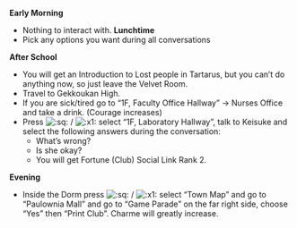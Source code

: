 **Early Morning**

- Nothing to interact with.
  **Lunchtime**
- Pick any options you want during all conversations

**After School**

- You will get an Introduction to Lost people in Tartarus, but you can’t do anything now, so just leave the Velvet Room.
- Travel to Gekkoukan High.
- If you are sick/tired go to “1F, Faculty Office Hallway” -> Nurses Office and take a drink. (Courage increases)
- Press ![:sq:](/assets/square.png) / ![:x1:](/assets/x1.png) select “1F, Laboratory Hallway”, talk to Keisuke and select the following answers during the conversation:
  - What’s wrong?
  - Is she okay?
  - You will get Fortune (Club) Social Link Rank 2.

**Evening**

- Inside the Dorm press ![:sq:](/assets/square.png) / ![:x1:](/assets/x1.png) select “Town Map” and go to “Paulownia Mall” and go to “Game Parade” on the far right side, choose “Yes” then “Print Club”. Charme will greatly increase.
